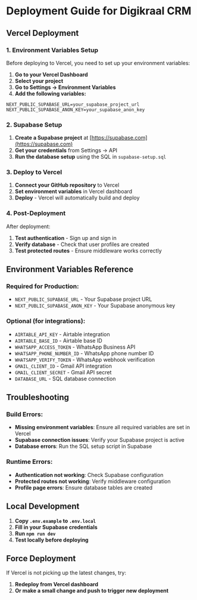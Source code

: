# Deployment Guide for Digikraal CRM

## Vercel Deployment

### 1. Environment Variables Setup

Before deploying to Vercel, you need to set up your environment variables:

1. **Go to your Vercel Dashboard**
2. **Select your project**
3. **Go to Settings → Environment Variables**
4. **Add the following variables:**

```
NEXT_PUBLIC_SUPABASE_URL=your_supabase_project_url
NEXT_PUBLIC_SUPABASE_ANON_KEY=your_supabase_anon_key
```

### 2. Supabase Setup

1. **Create a Supabase project** at [https://supabase.com](https://supabase.com)
2. **Get your credentials** from Settings → API
3. **Run the database setup** using the SQL in `supabase-setup.sql`

### 3. Deploy to Vercel

1. **Connect your GitHub repository** to Vercel
2. **Set environment variables** in Vercel dashboard
3. **Deploy** - Vercel will automatically build and deploy

### 4. Post-Deployment

After deployment:

1. **Test authentication** - Sign up and sign in
2. **Verify database** - Check that user profiles are created
3. **Test protected routes** - Ensure middleware works correctly

## Environment Variables Reference

### Required for Production:
- `NEXT_PUBLIC_SUPABASE_URL` - Your Supabase project URL
- `NEXT_PUBLIC_SUPABASE_ANON_KEY` - Your Supabase anonymous key

### Optional (for integrations):
- `AIRTABLE_API_KEY` - Airtable integration
- `AIRTABLE_BASE_ID` - Airtable base ID
- `WHATSAPP_ACCESS_TOKEN` - WhatsApp Business API
- `WHATSAPP_PHONE_NUMBER_ID` - WhatsApp phone number ID
- `WHATSAPP_VERIFY_TOKEN` - WhatsApp webhook verification
- `GMAIL_CLIENT_ID` - Gmail API integration
- `GMAIL_CLIENT_SECRET` - Gmail API secret
- `DATABASE_URL` - SQL database connection

## Troubleshooting

### Build Errors:
- **Missing environment variables**: Ensure all required variables are set in Vercel
- **Supabase connection issues**: Verify your Supabase project is active
- **Database errors**: Run the SQL setup script in Supabase

### Runtime Errors:
- **Authentication not working**: Check Supabase configuration
- **Protected routes not working**: Verify middleware configuration
- **Profile page errors**: Ensure database tables are created

## Local Development

1. **Copy `.env.example` to `.env.local`**
2. **Fill in your Supabase credentials**
3. **Run `npm run dev`**
4. **Test locally before deploying**

## Force Deployment

If Vercel is not picking up the latest changes, try:
1. **Redeploy from Vercel dashboard**
2. **Or make a small change and push to trigger new deployment**
